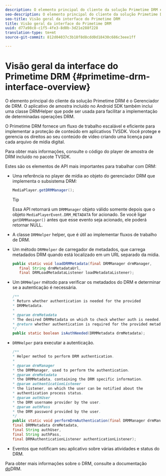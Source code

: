 ```yaml
---
description: O elemento principal do cliente da solução Primetime DRM é o Gerenciador de DRM. O aplicativo de amostra incluído no Android SDK também inclui uma classe DRMHelper que pode ser usada para facilitar a implementação de determinadas operações DRM.
seo-description: O elemento principal do cliente da solução Primetime DRM é o Gerenciador de DRM. O aplicativo de amostra incluído no Android SDK também inclui uma classe DRMHelper que pode ser usada para facilitar a implementação de determinadas operações DRM.
seo-title: Visão geral da interface do Primetime DRM
title: Visão geral da interface do Primetime DRM
uuid: d77a98c8-c1f5-4fe3-8d0b-3d21e288f228
translation-type: tm+mt
source-git-commit: 812d04037c3b18f8d8cdd0d18430c686c3eee1ff

---
```



# Visão geral da interface do Primetime DRM {#primetime-drm-interface-overview}

O elemento principal do cliente da solução Primetime DRM é o Gerenciador de DRM. O aplicativo de amostra incluído no Android SDK também inclui uma classe DRMHelper que pode ser usada para facilitar a implementação de determinadas operações DRM.

<!--<a id="section_4DD54E085AB345FE9BE00865E56B28DB"></a>-->

O Primetime DRM fornece um fluxo de trabalho escalável e eficiente para implementar a proteção de conteúdo em aplicativos TVSDK. Você protege e gerencia os direitos ao seu conteúdo de vídeo criando uma licença para cada arquivo de mídia digital.

Para obter mais informações, consulte o código do player de amostra de DRM incluído no pacote TVSDK.

Estes são os elementos de API mais importantes para trabalhar com DRM:

* Uma referência no player de mídia ao objeto do gerenciador DRM que implementa o subsistema DRM:

   ```java
   MediaPlayer.getDRMManager();
   ```

   >[!TIP]
   >
   >Essa API retornará um `DRMManager` objeto válido somente depois que o objeto `MediaPlayerEvent.DRM_METADATA` for acionado. Se você ligar `getDRMManager()` antes que esse evento seja acionado, ele poderá retornar NULL.

* A classe `DRMHelper` helper, que é útil ao implementar fluxos de trabalho de DRM.
* Um método `DRMHelper` de carregador de metadados, que carrega metadados DRM quando está localizado em um URL separado da mídia.

   ```java
   public static void loadDRMMetadata(final DRMManager drmManager,  
      final String drmMetadataUrl,  
      final DRMLoadMetadataListener loadMetadataListener);
   ```

* Um `DRMHelper` método para verificar os metadados do DRM e determinar se a autenticação é necessária.

   ```java
   /** 
   * Return whether authentication is needed for the provided 
   * DRMMetadata. 
   * 
   * @param drmMetadata 
   * The desired DRMMetadata on which to check whether auth is needed. 
   * @return whether authentication is required for the provided metadata 
   */ 
   public static boolean isAuthNeeded(DRMMetadata drmMetadata);
   ```

* `DRMHelper` para executar a autenticação.

   ```java
   /** 
   * Helper method to perform DRM authentication. 
   * 
   * @param drmManager 
   * the DRMManager, used to perform the authentication. 
   * @param drmMetadata 
   * the DRMMetadata, containing the DRM specific information. 
   * @param authenticationListener 
   * the listener, on which the user can be notified about the 
   * authentication process status. 
   * @param authUser 
   * the DRM username provider by the user. 
   * @param authPass 
   * the DRM password provided by the user. 
   */ 
   public static void performDrmAuthentication(final DRMManager drmManager,  
   final DRMMetadata drmMetadata,  
   final String authUser,  
   final String authPass,  
   final DRMAuthenticationListener authenticationListener);
   ```

* Eventos que notificam seu aplicativo sobre várias atividades e status do DRM.

<!--<a id="section_F58941D68EB94A5EBD1C7454D2A1B17A"></a>-->

Para obter mais informações sobre o DRM, consulte a documentação [do](https://helpx.adobe.com/primetime/user-guide.html)DRM.
